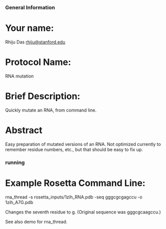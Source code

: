 ### General Information ##################
# Your name:
Rhiju Das
rhiju@stanford.edu

# Protocol Name:
RNA mutation

# Brief Description:

Quickly mutate an RNA, from command line.

# Abstract

Easy preparation of mutated versions of an RNA. Not optimized currently to remember residue numbers, etc., but that should be easy to fix up.

### running #########
# Example Rosetta Command Line:

rna_thread -s rosetta_inputs/1zih_RNA.pdb  -seq gggcgcgagccu -o 1zih_A7G.pdb 

Changes the seventh residue to g. (Original sequence was gggcgcaagccu.)

See also demo for rna_thread.

